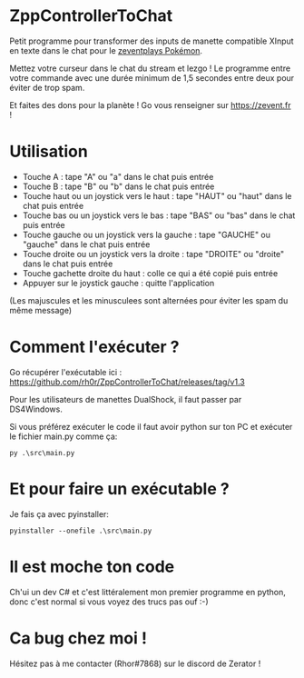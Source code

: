 # ZppControllerToChat
Petit programme pour transformer des inputs de manette compatible XInput en texte dans le chat pour le [zeventplays Pokémon](https://www.twitch.tv/zeventplays).

Mettez votre curseur dans le chat du stream et lezgo ! Le programme entre votre commande avec une durée minimum de 1,5 secondes entre deux pour éviter de trop spam. 

Et faites des dons pour la planète ! Go vous renseigner sur https://zevent.fr !

# Utilisation
 - Touche A : tape "A" ou "a" dans le chat puis entrée
 - Touche B : tape "B" ou "b" dans le chat puis entrée
 - Touche haut ou un joystick vers le haut : tape "HAUT" ou "haut" dans
   le chat puis entrée
 - Touche bas ou un joystick vers le bas : tape "BAS" ou "bas" dans le
   chat puis entrée
 - Touche gauche ou un joystick vers la gauche : tape "GAUCHE" ou
   "gauche" dans le chat puis entrée
 - Touche droite ou un joystick vers la droite : tape "DROITE" ou
   "droite" dans le chat puis entrée
 - Touche gachette droite du haut : colle ce qui a été copié puis entrée
 - Appuyer sur le joystick gauche : quitte l'application

(Les majuscules et les minusculees sont alternées pour éviter les spam du même message)

# Comment l'exécuter ?
Go récupérer l'exécutable ici : https://github.com/rh0r/ZppControllerToChat/releases/tag/v1.3

Pour les utilisateurs de manettes DualShock, il faut passer par DS4Windows.

Si vous préférez exécuter le code il faut avoir python sur ton PC et exécuter le fichier main.py comme ça:

    py .\src\main.py

# Et pour faire un exécutable ?
Je fais ça avec pyinstaller:

    pyinstaller --onefile .\src\main.py
  
# Il est moche ton code
Ch'ui un dev C# et c'est littéralement mon premier programme en python, donc c'est normal si vous voyez des trucs pas ouf :-)

# Ca bug chez moi !
Hésitez pas à me contacter (Rhor#7868) sur le discord de Zerator !
